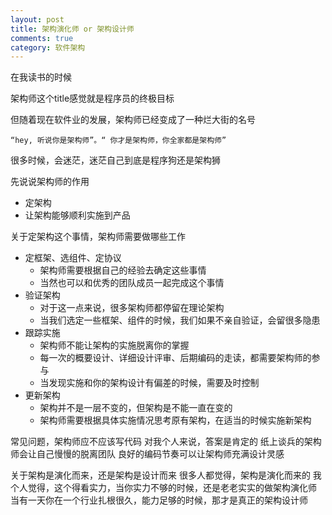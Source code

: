 ```yaml
---
layout: post
title: 架构演化师 or 架构设计师
comments: true
category: 软件架构
---
```


在我读书的时候

架构师这个title感觉就是程序员的终极目标

但随着现在软件业的发展，架构师已经变成了一种烂大街的名号
    
    “hey, 听说你是架构师”。“ 你才是架构师，你全家都是架构师”

很多时候，会迷茫，迷茫自己到底是程序狗还是架构狮

先说说架构师的作用

*   定架构
*   让架构能够顺利实施到产品

关于定架构这个事情，架构师需要做哪些工作

*  定框架、选组件、定协议
    -  架构师需要根据自己的经验去确定这些事情
    -  当然也可以和优秀的团队成员一起完成这个事情
*  验证架构
    -   对于这一点来说，很多架构师都停留在理论架构
    -   当我们选定一些框架、组件的时候，我们如果不亲自验证，会留很多隐患
*  跟踪实施
    - 架构师不能让架构的实施脱离你的掌握
    - 每一次的概要设计、详细设计评审、后期编码的走读，都需要架构师的参与
    - 当发现实施和你的架构设计有偏差的时候，需要及时控制
* 更新架构
    - 架构并不是一层不变的，但架构是不能一直在变的
    - 架构师需要根据具体实施情况思考原有架构，在适当的时候实施新架构

常见问题，架构师应不应该写代码
对我个人来说，答案是肯定的
纸上谈兵的架构师会让自己慢慢的脱离团队
良好的编码节奏可以让架构师充满设计灵感

关于架构是演化而来，还是架构是设计而来
很多人都觉得，架构是演化而来的
我个人觉得，这个得看实力，当你实力不够的时候，还是老老实实的做架构演化师
当有一天你在一个行业扎根很久，能力足够的时候，那才是真正的架构设计师


